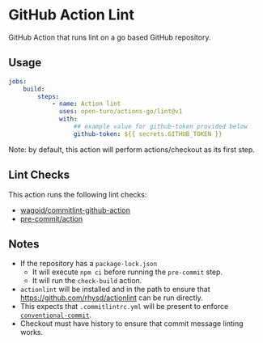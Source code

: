 # GitHub Action Lint

GitHub Action that runs lint on a go based GitHub repository.

## Usage

```yaml
jobs:
    build:
        steps:
            - name: Action lint
              uses: open-turo/actions-go/lint@v1
              with:
                  ## example value for github-token provided below
                  github-token: ${{ secrets.GITHUB_TOKEN }}
```

Note: by default, this action will perform actions/checkout as its first step.

## Lint Checks

This action runs the following lint checks:

-   [wagoid/commitlint-github-action](https://github.com/wagoid/commitlint-github-action)
-   [pre-commit/action](https://github.com/pre-commit/action)

## Notes

-   If the repository has a `package-lock.json`
    -   It will execute `npm ci` before running the `pre-commit` step.
    -   It will run the `check-build` action.
-   `actionlint` will be installed and in the path to ensure that
    https://github.com/rhysd/actionlint can be run directly.
-   This expects that `.commitlintrc.yml` will be present to enforce
    [`conventional-commit`](https://github.com/wagoid/commitlint-github-action).
-   Checkout must have history to ensure that commit message linting works.
